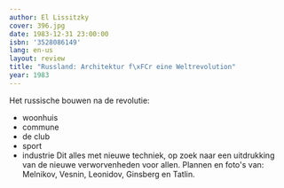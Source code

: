 ```yaml
---
author: El Lissitzky
cover: 396.jpg
date: 1983-12-31 23:00:00
isbn: '3528086149'
lang: en-us
layout: review
title: "Russland: Architektur f\xFCr eine Weltrevolution"
year: 1983
---
```

Het russische bouwen na de revolutie:
- woonhuis
- commune
- de club
- sport
- industrie
Dit alles met nieuwe techniek, op zoek naar een uitdrukking van de nieuwe verworvenheden voor allen.
Plannen en foto's van: Melnikov, Vesnin, Leonidov, Ginsberg en Tatlin.
